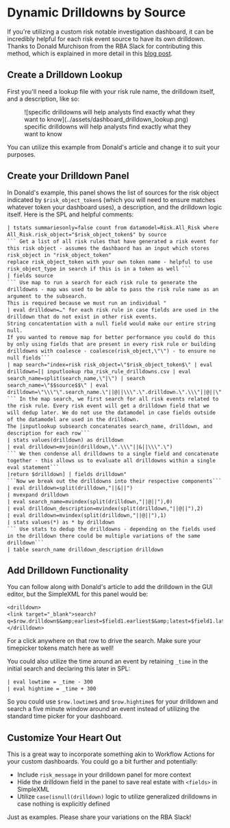# Dynamic Drilldowns by Source

  If you're utilizing a custom risk notable investigation dashboard, it can be incredibly helpful for each risk event source to have its own drilldown. Thanks to Donald Murchison from the RBA Slack for contributing this method, which is explained in more detail in this [blog post](https://medium.com/@donemurch/lookup-to-drilldown-building-dynamic-searches-for-triaging-risk-notables-in-splunk-87c976711f7a).

## Create a Drilldown Lookup

  First you'll need a lookup file with your risk rule name, the drilldown itself, and a description, like so:

  <figure markdown>
  ![specific drilldowns will help analysts find exactly what they want to know](../assets/dashboard_drilldown_lookup.png)
  <figcaption>specific drilldowns will help analysts find exactly what they want to know</figcaption>
  </figure>

  You can utilize this example from Donald's article and change it to suit your purposes.

## Create your Drilldown Panel

  In Donald's example, this panel shows the list of sources for the risk object indicated by `$risk_object_token$` (which you will need to ensure matches whatever token your dashboard uses), a description, and the drilldown logic itself. Here is the SPL and helpful comments:

```shell linenums="1" title="Drilldown Panel SPL"
| tstats summariesonly=false count from datamodel=Risk.All_Risk where All_Risk.risk_object="$risk_object_token$" by source
``` Get a list of all risk rules that have generated a risk event for this risk object - assumes the dashbaord has an input which stores risk_object in "risk_object_token"
replace risk_object_token with your own token name - helpful to use risk_object_type in search if this is in a token as well ```
| fields source
``` Use map to run a search for each risk rule to generate the drilldowns - map was used to be able to pass the risk rule name as an argument to the subsearch.
This is required because we must run an individual "
| eval drilldown=…" for each risk rule in case fields are used in the drilldown that do not exist in other risk events.
String concatentation with a null field would make our entire string null.
If you wanted to remove map for better performance you could do this by only using fields that are present in every risk rule or building drilldowns with coalesce - coalesce(risk_object,\"\") - to ensure no null fields```
| map search="index=risk risk_object=\"$risk_object_token$\" | eval drilldown=[| inputlookup rba_risk_rule_drilldowns.csv | eval search_name=split(search_name,\"|\") | search search_name=\"$$source$$\" | eval drilldown=\"\\\"\".search_name.\"||@||\\\".\".drilldown.\".\\\"||@||\".description.\"\\\"\"
``` In the map search, we first search for all risk events related to the risk rule. Every risk event will get a drilldown field that we will dedup later. We do not use the datamodel in case fields outside of the datamodel are used in the drilldown.
The |inputlookup subsearch concatenates search_name, drilldown, and description for each row```
| stats values(drilldown) as drilldown
| eval drilldown=mvjoin(drilldown,\".\\\"||&||\\\".\")
``` We then condense all drilldowns to a single field and concatenate together - this allows us to evaluate all drilldowns within a single eval statement```
|return $drilldown] | fields drilldown"
```Now we break out the drilldowns into their respective components```
| eval drilldown=split(drilldown,"||&||")
| mvexpand drilldown
| eval search_name=mvindex(split(drilldown,"||@||"),0)
| eval drilldown_description=mvindex(split(drilldown,"||@||"),2)
| eval drilldown=mvindex(split(drilldown,"||@||"),1)
| stats values(*) as * by drilldown
``` Use stats to dedup the drilldowns - depending on the fields used in the drilldown there could be multiple variations of the same drilldown```
| table search_name drilldown_description drilldown
```

## Add Drilldown Functionality

You can follow along with Donald's article to add the drilldown in the GUI editor, but the SimpleXML for this panel would be:

```shell linenums="1" title="Drilldown SimpleXML"
<drilldown>
<link target="_blank">search?q=$row.drilldown$&amp;earliest=$field1.earliest$&amp;latest=$field1.latest$</link>
</drilldown>
```

For a click anywhere on that row to drive the search. Make sure your timepicker tokens match here as well!

You could also utilize the time around an event by retaining `_time` in the initial search and declaring this later in SPL:
```shell linenums="1" title="Extra Time Control"
| eval lowtime = _time - 300
| eval hightime = _time + 300
```

So you could use `$row.lowtime$` and `$row.hightime$` for your drilldown and search a five minute window around an event instead of utilizing the standard time picker for your dashboard.

## Customize Your Heart Out

This is a great way to incorporate something akin to Workflow Actions for your custom dashboards. You could go a bit further and potentially:

- Include `risk_message` in your drilldown panel for more context
- Hide the drilldown field in the panel to save real estate with `<fields>` in SimpleXML
- Utilize `case(isnull(drilldown)` logic to utilize generalized drilldowns in case nothing is explicitly defined

Just as examples. Please share your variations on the RBA Slack!
